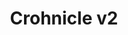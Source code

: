 ---
order: 1
type: 'project'
path: "/project/crohniclev2"
slug: "crohniclev2"
title: "Crohnicle v2"
description: "is a social network for people with chronic illnesses to find friends and create groups for support and activities."
builtWith: "React, Node, Express, MongoDB, Heroku, Cloudinary, Cypress"
problem: "Having a chronic condition can be lonely, often people are hesitant to talk about them on existing social networks, as to not overwhelm their friends. Some people do use existing social networks to connect with others, but there is no easy way to both find others with the same condition and find events and groups."
solution: "Create a social network dedicated to serving the needs of those with chronic conditions. Creating a dedicated space for users to be able to connect with others, find groups and events. Allowing users to sort and find users with the same or similar conditions, medications and locations."
code: "This project is currently in development. This project is done using functional components and hooks. I also integrated some testing with Cypress.io. I also wanted to take the time to not only design the system architecture but also to take the time to have a beautiful user interface"
githubURL: "https://github.com/justlask/crohnicle-react"
liveURL: "https://crohnic.herokuapp.com/"
image: "http://justlask.com/images/crohniclev2.png"
video: "https://www.youtube.com/embed/xYzf0lCwblU"
---